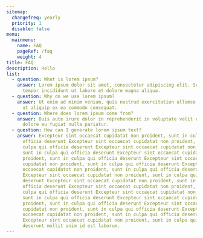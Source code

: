 ```yaml
---
sitemap:
  changefreq: yearly
  priority: 1
  disable: false
menu:
  mainmenu:
    name: FAQ
    pageRef: /faq
    weight: 4
title: FAQ
description: Hello
list:
  - question: What is lorem ipsum?
    answer: Lorem ipsum dolor sit amet, consectetur adipiscing elit. Sed do eiusmod
      tempor incididunt ut labore et dolore magna aliqua.
  - question: Why do we use lorem ipsum?
    answer: Ut enim ad minim veniam, quis nostrud exercitation ullamco laboris nisi
      ut aliquip ex ea commodo consequat.
  - question: Where does lorem ipsum come from?
    answer: Duis aute irure dolor in reprehenderit in voluptate velit esse cillum
      dolore eu fugiat nulla pariatur.
  - question: How can I generate lorem ipsum text?
    answer: Excepteur sint occaecat cupidatat non proident, sunt in culpa qui
      officia deserunt Excepteur sint occaecat cupidatat non proident, sunt in
      culpa qui officia deserunt Excepteur sint occaecat cupidatat non proident,
      sunt in culpa qui officia deserunt Excepteur sint occaecat cupidatat non
      proident, sunt in culpa qui officia deserunt Excepteur sint occaecat
      cupidatat non proident, sunt in culpa qui officia deserunt Excepteur sint
      occaecat cupidatat non proident, sunt in culpa qui officia deserunt
      Excepteur sint occaecat cupidatat non proident, sunt in culpa qui officia
      deserunt Excepteur sint occaecat cupidatat non proident, sunt in culpa qui
      officia deserunt Excepteur sint occaecat cupidatat non proident, sunt in
      culpa qui officia deserunt Excepteur sint occaecat cupidatat non proident,
      sunt in culpa qui officia deserunt Excepteur sint occaecat cupidatat non
      proident, sunt in culpa qui officia deserunt Excepteur sint occaecat
      cupidatat non proident, sunt in culpa qui officia deserunt Excepteur sint
      occaecat cupidatat non proident, sunt in culpa qui officia deserunt
      Excepteur sint occaecat cupidatat non proident, sunt in culpa qui officia
      deserunt mollit anim id est laborum.
---
```


